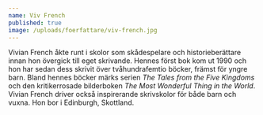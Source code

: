 ```yaml
---
name: Viv French
published: true
image: /uploads/foerfattare/viv-french.jpg
---
```

Vivian French åkte runt i skolor som skådespelare och historieberättare innan hon övergick till eget skrivande. Hennes först bok kom ut 1990 och hon har sedan dess skrivit över tvåhundrafemtio böcker, främst för yngre barn. Bland hennes böcker märks serien _The Tales from the Five Kingdoms_ och den kritikerrosade bilderboken _The Most Wonderful Thing in the World_. Vivian French driver också inspirerande skrivskolor för både barn och vuxna. Hon bor i Edinburgh, Skottland.
